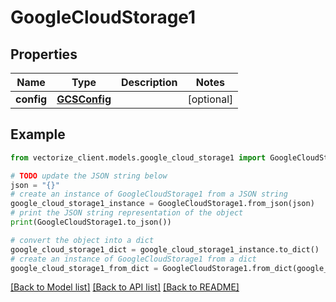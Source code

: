 # GoogleCloudStorage1


## Properties

Name | Type | Description | Notes
------------ | ------------- | ------------- | -------------
**config** | [**GCSConfig**](GCSConfig.md) |  | [optional] 

## Example

```python
from vectorize_client.models.google_cloud_storage1 import GoogleCloudStorage1

# TODO update the JSON string below
json = "{}"
# create an instance of GoogleCloudStorage1 from a JSON string
google_cloud_storage1_instance = GoogleCloudStorage1.from_json(json)
# print the JSON string representation of the object
print(GoogleCloudStorage1.to_json())

# convert the object into a dict
google_cloud_storage1_dict = google_cloud_storage1_instance.to_dict()
# create an instance of GoogleCloudStorage1 from a dict
google_cloud_storage1_from_dict = GoogleCloudStorage1.from_dict(google_cloud_storage1_dict)
```
[[Back to Model list]](../README.md#documentation-for-models) [[Back to API list]](../README.md#documentation-for-api-endpoints) [[Back to README]](../README.md)


